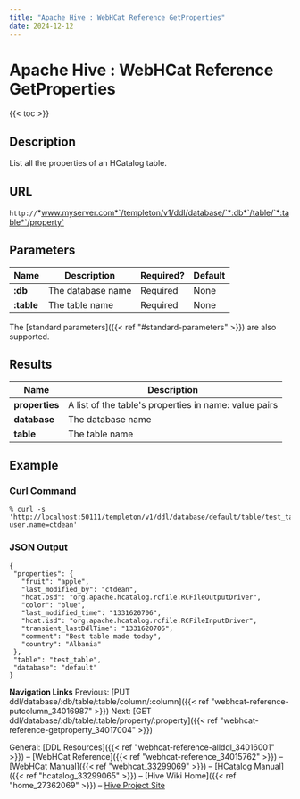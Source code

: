 ```yaml
---
title: "Apache Hive : WebHCat Reference GetProperties"
date: 2024-12-12
---
```


# Apache Hive : WebHCat Reference GetProperties

{{< toc >}}

## Description

List all the properties of an HCatalog table.

## URL

`http://`*www.myserver.com*`/templeton/v1/ddl/database/`*:db*`/table/`*:table*`/property`

## Parameters

| Name | Description | Required? | Default |
| --- | --- | --- | --- |
| **:db** | The database name | Required | None |
| **:table** | The table name | Required | None |

The [standard parameters]({{< ref "#standard-parameters" >}}) are also supported.

## Results

| Name | Description |
| --- | --- |
| **properties** | A list of the table's properties in name: value pairs |
| **database** | The database name |
| **table** | The table name |

## Example

### Curl Command

```
% curl -s 'http://localhost:50111/templeton/v1/ddl/database/default/table/test_table/property?user.name=ctdean'

```

### JSON Output

```
{
 "properties": {
   "fruit": "apple",
   "last_modified_by": "ctdean",
   "hcat.osd": "org.apache.hcatalog.rcfile.RCFileOutputDriver",
   "color": "blue",
   "last_modified_time": "1331620706",
   "hcat.isd": "org.apache.hcatalog.rcfile.RCFileInputDriver",
   "transient_lastDdlTime": "1331620706",
   "comment": "Best table made today",
   "country": "Albania"
 },
 "table": "test_table",
 "database": "default"
}

```

  

**Navigation Links**
Previous: [PUT ddl/database/:db/table/:table/column/:column]({{< ref "webhcat-reference-putcolumn_34016987" >}}) Next: [GET ddl/database/:db/table/:table/property/:property]({{< ref "webhcat-reference-getproperty_34017004" >}})

General: [DDL Resources]({{< ref "webhcat-reference-allddl_34016001" >}}) – [WebHCat Reference]({{< ref "webhcat-reference_34015762" >}}) – [WebHCat Manual]({{< ref "webhcat_33299069" >}}) – [HCatalog Manual]({{< ref "hcatalog_33299065" >}}) – [Hive Wiki Home]({{< ref "home_27362069" >}}) – [Hive Project Site](http://hive.apache.org/)

 

 

